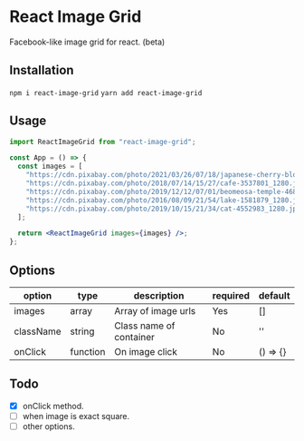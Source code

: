 # React Image Grid

Facebook-like image grid for react. (beta)

## Installation

`npm i react-image-grid`
`yarn add react-image-grid`

## Usage

```jsx
import ReactImageGrid from "react-image-grid";

const App = () => {
  const images = [
    "https://cdn.pixabay.com/photo/2021/03/26/07/18/japanese-cherry-blossoms-6125088_1280.jpg",
    "https://cdn.pixabay.com/photo/2018/07/14/15/27/cafe-3537801_1280.jpg",
    "https://cdn.pixabay.com/photo/2019/12/12/07/01/beomeosa-temple-4689959_1280.jpg",
    "https://cdn.pixabay.com/photo/2016/08/09/21/54/lake-1581879_1280.jpg",
    "https://cdn.pixabay.com/photo/2019/10/15/21/34/cat-4552983_1280.jpg",
  ];

  return <ReactImageGrid images={images} />;
};
```

## Options

| option    | type     | description             | required | default  |
| --------- | -------- | ----------------------- | -------- | -------- |
| images    | array    | Array of image urls     | Yes      | []       |
| className | string   | Class name of container | No       | ''       |
| onClick   | function | On image click          | No       | () => {} |

## Todo

- [x] onClick method.
- [ ] when image is exact square.
- [ ] other options.
